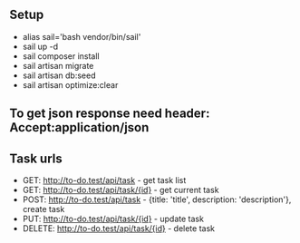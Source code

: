## Setup

- alias sail='bash vendor/bin/sail'
- sail up -d
- sail composer install
- sail artisan migrate
- sail artisan db:seed
- sail artisan optimize:clear

## To get json response need header: Accept:application/json

## Task urls
- GET: http://to-do.test/api/task - get task list
- GET: http://to-do.test/api/task/{id} - get current task
- POST: http://to-do.test/api/task - {title: 'title', description: 'description'}, create task
- PUT: http://to-do.test/api/task/{id} - update task
- DELETE: http://to-do.test/api/task/{id} - delete task
